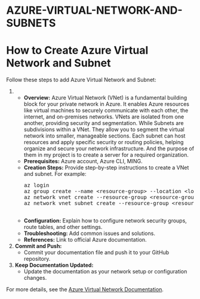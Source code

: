 # AZURE-VIRTUAL-NETWORK-AND-SUBNETS

   
</head>
<body>
    <h1>How to Create Azure Virtual Network and Subnet </h1>
    <p>
        Follow these steps to add Azure Virtual Network and Subnet:
    </p>
    <ol>
        <li>
            <ul>
            </ul>
            <ul>
                <li><strong>Overview:</strong> Azure Virtual Network (VNet) is a fundamental building block for your private network in Azure. It enables Azure resources like virtual machines to securely communicate with each other, the internet, and on-premises networks. VNets are isolated from one another, providing security and segmentation. 
                   While Subnets are subdivisions within a VNet. They allow you to segment the virtual network into smaller, manageable sections. Each subnet can host resources and apply specific security or routing policies, helping organize and secure your network infrastructure. And the purpose of them in my project is to create a server for a required organization.</li>
                <li><strong>Prerequisites:</strong> Azure account, Azure CLI, MING.</li>
                <li><strong>Creation Steps:</strong> Provide step-by-step instructions to create a VNet and subnet. For example:
                    <pre>
az login
az group create --name &lt;resource-group&gt; --location &lt;location&gt;
az network vnet create --resource-group &lt;resource-group&gt; --name &lt;vnet-name&gt; --address-prefix &lt;address-prefix&gt;
az network vnet subnet create --resource-group &lt;resource-group&gt; --vnet-name &lt;vnet-name&gt; --name &lt;subnet-name&gt; --address-prefix &lt;subnet-prefix&gt;
                    </pre>
                </li>
                <li><strong>Configuration:</strong> Explain how to configure network security groups, route tables, and other settings.</li>
                <li><strong>Troubleshooting:</strong> Add common issues and solutions.</li>
                <li><strong>References:</strong> Link to official Azure documentation.</li>
            </ul>
        </li>
        <li>
            <strong>Commit and Push:</strong>
            <ul>
                <li>Commit your documentation file and push it to your GitHub repository.</li>
            </ul>
        </li>
        <li>
            <strong>Keep Documentation Updated:</strong>
            <ul>
                <li>Update the documentation as your network setup or configuration changes.</li>
            </ul>
        </li>
    </ol>
    <p>
        For more details, see the <a href="https://learn.microsoft.com/en-us/azure/virtual-network/">Azure Virtual Network Documentation</a>.
    </p>
</body>
</html>
